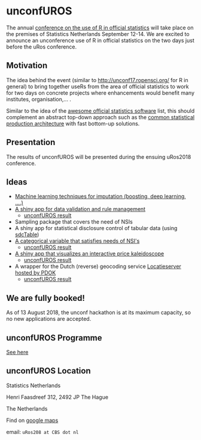 # unconfUROS
The annual [conference on the use of R in official statistics](https://www.aanmelder.nl/uros2018) will take place on the premises of Statistics Netherlands September 12-14. We are excited to announce an unconference use of R in official statistics on the two days just before the uRos conference.

## Motivation
The idea behind the event (similar to http://unconf17.ropensci.org/ for R in general) to bring together useRs from the area of official statistics to work for two days on concrete projects where enhancements would benefit many institutes, organisation,... .


Similar to the idea of the [awesome official statistics software](http://www.awesomeofficialstatistics.org) list, this should complement an abstract top-down approach such as the [common statistical production architecture](https://statswiki.unece.org/display/CSPA/CSPA+v1.5) with fast bottom-up solutions.

## Presentation

The results of unconfUROS will be presented during the ensuing uRos2018 conference.

## Ideas

 - [Machine learning techniques for imputation (boosting, deep learning, ....)](doc/MLimputation.md)
 - [A shiny app for data validation and rule management](doc/data_validation.md)
   - [unconfUROS result](https://github.com/uRos2018/validaty)
 - Sampling package that covers the need of NSIs
 - A shiny app for statistical disclosure control of tabular data (using [sdcTable](https://CRAN.R-project.org/package=sdcTable))
 - [A categorical variable that satisfies needs of NSI's](doc/categorical.md)
   - [unconfUROS result](https://github.com/uRos2018/categorical)
 - [A shiny app that visualizes an interactive price kaleidoscope](doc/price_kaleidoscope.md)
   - [unconfUROS result](https://github.com/uRos2018/voronoiTreemap)
 - A wrapper for the Dutch (reverse) geocoding service [Locatieserver hosted by PDOK](doc/locatieserver.md)
   - [unconfUROS result](https://github.com/uRos2018/nlgeocoder)

## We are fully booked!

As of 13 August 2018, the unconf hackathon is at its maximum capacity, so no new applications are accepted.

## unconfUROS Programme

[See here](doc/programme.md)


## unconfUROS Location

Statistics Netherlands

Henri Faasdreef 312, 2492 JP The Hague

The Netherlands

Find on [google maps](https://goo.gl/maps/LCE6FinFc3J2)

email: `uRos208 at CBS dot nl`


